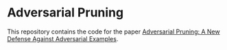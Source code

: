 # Adversarial Pruning

This repository contains the code for the paper [Adversarial Pruning: A New Defense Against Adversarial Examples](https://arxiv.org/abs/2207.00694).
